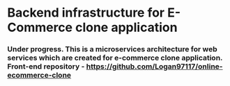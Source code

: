 # Backend infrastructure for E-Commerce clone application

### Under progress. This is a microservices architecture for web services which are created for e-commerce clone application. Front-end repository - https://github.com/Logan97117/online-ecommerce-clone
